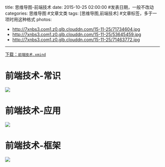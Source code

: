 title: 思维导图-前端技术
date: 2015-10-25 02:00:00 #发表日期，一般不改动
categories: 思维导图 #文章文类
tags: [思维导图,前端技术] #文章标签，多于一项时用这种格式
photos:
- http://7xnbs3.com1.z0.glb.clouddn.com/15-11-25/71734604.jpg
- http://7xnbs3.com1.z0.glb.clouddn.com/15-11-25/53645459.jpg
- http://7xnbs3.com1.z0.glb.clouddn.com/15-11-25/71463772.jpg


---
[下载：`前端技术.xmind`](https://github.com/liuxiang/xmind)



# 前端技术-常识
![](http://7xnbs3.com1.z0.glb.clouddn.com/15-11-25/71734604.jpg)


# 前端技术-应用
![](http://7xnbs3.com1.z0.glb.clouddn.com/15-11-25/53645459.jpg)


# 前端技术-框架
![](http://7xnbs3.com1.z0.glb.clouddn.com/15-11-25/71463772.jpg)


<!-- more -->
